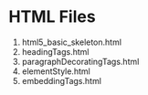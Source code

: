 # HTML Files

1. html5_basic_skeleton.html
2. headingTags.html
3. paragraphDecoratingTags.html
4. elementStyle.html
5. embeddingTags.html
